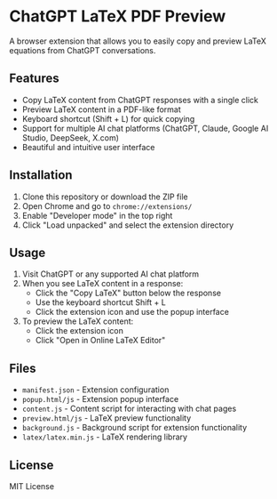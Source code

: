 # ChatGPT LaTeX PDF Preview

A browser extension that allows you to easily copy and preview LaTeX equations from ChatGPT conversations.

## Features

- Copy LaTeX content from ChatGPT responses with a single click
- Preview LaTeX content in a PDF-like format
- Keyboard shortcut (Shift + L) for quick copying
- Support for multiple AI chat platforms (ChatGPT, Claude, Google AI Studio, DeepSeek, X.com)
- Beautiful and intuitive user interface

## Installation

1. Clone this repository or download the ZIP file
2. Open Chrome and go to `chrome://extensions/`
3. Enable "Developer mode" in the top right
4. Click "Load unpacked" and select the extension directory

## Usage

1. Visit ChatGPT or any supported AI chat platform
2. When you see LaTeX content in a response:
   - Click the "Copy LaTeX" button below the response
   - Use the keyboard shortcut Shift + L
   - Click the extension icon and use the popup interface
3. To preview the LaTeX content:
   - Click the extension icon
   - Click "Open in Online LaTeX Editor"

## Files

- `manifest.json` - Extension configuration
- `popup.html/js` - Extension popup interface
- `content.js` - Content script for interacting with chat pages
- `preview.html/js` - LaTeX preview functionality
- `background.js` - Background script for extension functionality
- `latex/latex.min.js` - LaTeX rendering library

## License

MIT License